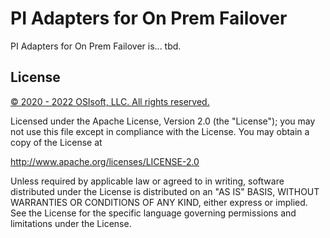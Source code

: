 # PI Adapters for On Prem Failover

PI Adapters for On Prem Failover is... tbd.

## License

<a href="https://www.osisoft.com/copyright/">&copy; 2020 - 2022 OSIsoft, LLC. All rights reserved.</a>

Licensed under the Apache License, Version 2.0 (the "License"); you may not use this file except in compliance with the License. You may obtain a copy of the License at

http://www.apache.org/licenses/LICENSE-2.0

Unless required by applicable law or agreed to in writing, software distributed under the License is distributed on an "AS IS" BASIS, WITHOUT WARRANTIES OR CONDITIONS OF ANY KIND, either express or implied. See the License for the specific language governing permissions and limitations under the License.
